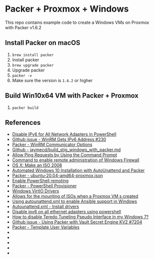 # Packer + Proxmox + Windows
This repo contains example code to create a Windows VMs on Proxmox with Packer v1.6.2

## Install Packer on macOS
1. `brew install packer`
  1. Install packer
1. `brew upgrade packer`
  1. Upgrade packer
1. `packer -v`
  1. Make sure the version is `1.6.2` or higher

## Build Win10x64 VM with Packer + Proxmox
1. `packer build`

## References
* [Disable IPv6 for All Network Adapters in PowerShell](https://www.tenforums.com/tutorials/90033-enable-disable-ipv6-windows.html)
* [Github issue - WinRM Gets IPv6 Address #230](https://github.com/jetbrains-infra/packer-builder-vsphere/issues/230)
* [Packer - WinRM Communicator Options](https://www.packer.io/docs/communicators/winrm)
* [Github - jaymecd/build_stig_windows_with_packer.md](https://gist.github.com/jaymecd/71e75fde7cc14e174dfff0a20f2262aa)
* [Allow Ping Requests by Using the Command Prompt](https://www.howtogeek.com/howto/windows-vista/allow-pings-icmp-echo-request-through-your-windows-vista-firewall/)
* [Command to enable remote administration of Windows Firewall](https://github.com/MicrosoftDocs/windowsserverdocs/issues/1894)
* [OS X: Make an ISO 2008](https://docwhat.org/os-x-make-an-iso)
* [Automated Windows 10 Installation with AutoUnattend and Packer](https://itspyworld.blogspot.com/2019/05/automated-windows-10-installation-with.html)
* [Packer - ubuntu-20.04-amd64-proxmox.json](https://github.com/chriswayg/packer-proxmox-templates/blob/master/ubuntu-20.04-amd64-proxmox/ubuntu-20.04-amd64-proxmox.json)
* [Enable PowerShell remoting](https://4sysops.com/wiki/enable-powershell-remoting/)
* [Packer - PowerShell Provisioner](https://www.packer.io/docs/provisioners/powershell)
* [Windows VirtIO Drivers](https://pve.proxmox.com/wiki/Windows_VirtIO_Drivers)
* [Allows for the mounting of ISOs when a Proxmox VM s created](https://github.com/hashicorp/packer/commit/e4f975fae1b4b7fb355f6e525b9538b40e1794ef)
* [Using autounattend.xml to enable Ansible support in Windows](https://madlabber.wordpress.com/2019/06/19/using-autounattend-xml-to-enable-ansible-support-in-windows/)
* [Autounattend.xml - Install drivers](https://grot.geeks.org/tanner/packer-windows/blob/bae4d5b880a080e3d1a101224c0fe65e18711771/answer_files/2019/Autounattend.xml)
* [Disable ipv6 on all ethernet adapters using powershell](http://www.herlitz.nu/2016/09/13/disable-ipv6-on-all-ethernet-adapters-using-powershell/)
* [How to disable Teredo Tuneling Pseudo Interface in my Windows 7?](https://superuser.com/questions/1392680/how-to-disable-teredo-tuneling-pseudo-interface-in-my-windows-7)
* [Github issue - Using Packer with Vault Secret Engine KV2 #7204](https://github.com/hashicorp/packer/issues/7204)
* [Packer - Template User Variables](https://www.packer.io/docs/templates/user-variables.html)
* []()
* []()
* []()
* []()
* []()
